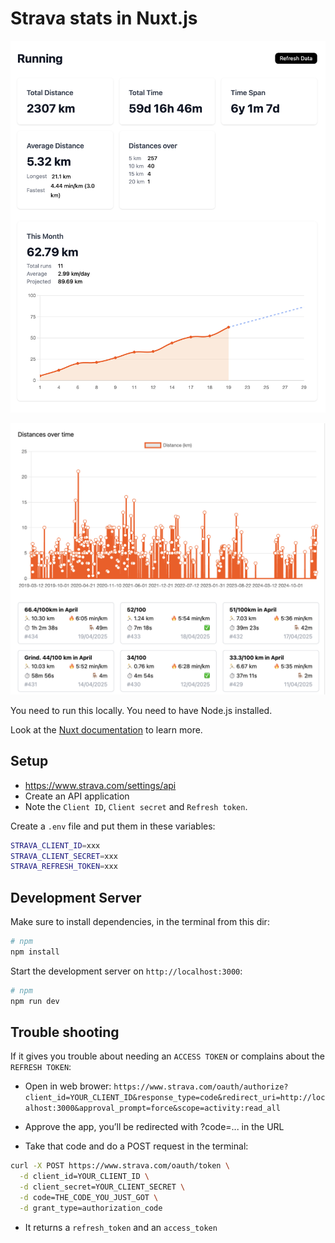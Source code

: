 # Strava stats in Nuxt.js

![Screenshot 1](https://github.com/unremarkablegarden/strava-stats-nuxt/blob/main/screenshots/1.png?raw=true)

![Screenshot 2](https://github.com/unremarkablegarden/strava-stats-nuxt/blob/main/screenshots/2.png?raw=true)

You need to run this locally. You need to have Node.js installed.

Look at the [Nuxt documentation](https://nuxt.com/docs/getting-started/introduction) to learn more.

## Setup
- https://www.strava.com/settings/api
- Create an API application
- Note the `Client ID`, `Client secret` and `Refresh token`.

Create a `.env` file and put them in these variables:

```bash
STRAVA_CLIENT_ID=xxx
STRAVA_CLIENT_SECRET=xxx
STRAVA_REFRESH_TOKEN=xxx
```

## Development Server

Make sure to install dependencies, in the terminal from this dir:

```bash
# npm
npm install
```

Start the development server on `http://localhost:3000`:

```bash
# npm
npm run dev
```

## Trouble shooting

If it gives you trouble about needing an `ACCESS TOKEN` or complains about the `REFRESH TOKEN`:

- Open in web brower: `https://www.strava.com/oauth/authorize?client_id=YOUR_CLIENT_ID&response_type=code&redirect_uri=http://localhost:3000&approval_prompt=force&scope=activity:read_all`

- Approve the app, you’ll be redirected with ?code=... in the URL

- Take that code and do a POST request in the terminal: 

```bash
curl -X POST https://www.strava.com/oauth/token \
  -d client_id=YOUR_CLIENT_ID \
  -d client_secret=YOUR_CLIENT_SECRET \
  -d code=THE_CODE_YOU_JUST_GOT \
  -d grant_type=authorization_code
```

- It returns a `refresh_token` and an `access_token`
